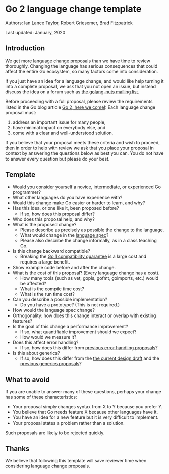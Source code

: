# Go 2 language change template

Authors: Ian Lance Taylor, Robert Griesemer, Brad Fitzpatrick

Last updated: January, 2020

## Introduction

We get more language change proposals than we have time to review
thoroughly.
Changing the language has serious consequences that could affect the
entire Go ecosystem, so many factors come into consideration.

If you just have an idea for a language change, and would like help
turning it into a complete proposal, we ask that you not open an
issue, but instead discuss the idea on a forum such as [the
golang-nuts mailing
list](https://groups.google.com/forum/#!forum/golang-nuts).

Before proceeding with a full proposal, please review the requirements
listed in the Go blog article [Go 2, here we
come!](https://blog.golang.org/go2-here-we-come): Each language change
proposal must:

1. address an important issue for many people,
1. have minimal impact on everybody else, and
1. come with a clear and well-understood solution.

If you believe that your proposal meets these criteria and wish to
proceed, then in order to help with review we ask that you place your
proposal in context by answering the questions below as best you can.
You do not have to answer every question but please do your best.

## Template

- Would you consider yourself a novice, intermediate, or experienced Go programmer?
- What other languages do you have experience with?
- Would this change make Go easier or harder to learn, and why?
- Has this idea, or one like it, been proposed before?
  - If so, how does this proposal differ?
- Who does this proposal help, and why?
- What is the proposed change?
  - Please describe as precisely as possible the change to the language.
  - What would change in the [language spec](https://golang.org/ref/spec)?
  - Please also describe the change informally, as in a class teaching Go.
- Is this change backward compatible?
  - Breaking the [Go 1 compatibility guarantee](https://golang.org/doc/go1compat) is a large cost and requires a large benefit.
- Show example code before and after the change.
- What is the cost of this proposal? (Every language change has a cost).
  - How many tools (such as vet, gopls, gofmt, goimports, etc.) would be affected?
  - What is the compile time cost?
  - What is the run time cost?
- Can you describe a possible implementation?
  - Do you have a prototype? (This is not required.)
- How would the language spec change?
- Orthogonality: how does this change interact or overlap with existing features?
- Is the goal of this change a performance improvement?
  - If so, what quantifiable improvement should we expect?
  - How would we measure it?
- Does this affect error handling?
  - If so, how does this differ from [previous error handling proposals](https://github.com/golang/go/issues?utf8=%E2%9C%93&q=label%3Aerror-handling)?
- Is this about generics?
  - If so, how does this differ from the [the current design
    draft](https://go.googlesource.com/proposal/+/master/design/go2draft-contracts.md)
    and the [previous generics proposals](https://github.com/golang/go/issues?utf8=%E2%9C%93&q=label%3Agenerics)?

## What to avoid

If you are unable to answer many of these questions, perhaps your
change has some of these characteristics:

- Your proposal simply changes syntax from X to Y because you prefer Y.
- You believe that Go needs feature X because other languages have it.
- You have an idea for a new feature but it is very difficult to implement.
- Your proposal states a problem rather than a solution.

Such proposals are likely to be rejected quickly.

## Thanks

We believe that following this template will save reviewer time when
considering language change proposals.
